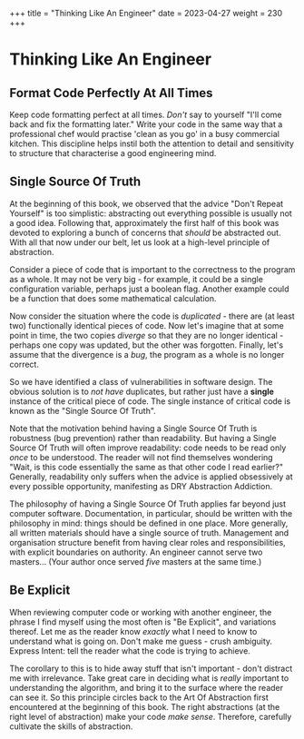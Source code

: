 +++
title = "Thinking Like An Engineer"
date = 2023-04-27
weight = 230
+++

# Thinking Like An Engineer

## Format Code Perfectly At All Times

Keep code formatting perfect at all times.  _Don't_ say to yourself "I'll come back and fix the formatting later."  Write your code in the same way that a professional chef would practise 'clean as you go' in a busy commercial kitchen.  This discipline helps instil both the attention to detail and sensitivity to structure that characterise a good engineering mind.

## Single Source Of Truth

At the beginning of this book, we observed that the advice "Don't Repeat Yourself" is too simplistic: abstracting out everything possible is usually not a good idea.  Following that, approximately the first half of this book was devoted to exploring a bunch of concerns that _should_ be abstracted out.  With all that now under our belt, let us look at a high-level principle of abstraction.

Consider a piece of code that is important to the correctness to the program as a whole.  It may not be very big - for example, it could be a single configuration variable, perhaps just a boolean flag.  Another example could be a function that does some mathematical calculation.

Now consider the situation where the code is _duplicated_ - there are (at least two) functionally identical pieces of code.  Now let's imagine that at some point in time, the two copies _diverge_ so that they are no longer identical - perhaps one copy was updated, but the other was forgotten.  Finally, let's assume that the divergence is a _bug_, the program as a whole is no longer correct.

So we have identified a class of vulnerabilities in software design.  The obvious solution is to _not have_ duplicates, but rather just have a **single** instance of the critical piece of code.  The single instance of critical code is known as the "Single Source Of Truth".

Note that the motivation behind having a Single Source Of Truth is robustness (bug prevention) rather than readability.  But having a Single Source Of Truth will often improve readability: code needs to be read only _once_ to be understood.  The reader will not find themselves wondering "Wait, is this code essentially the same as that other code I read earlier?"  Generally, readability only suffers when the advice is applied obsessively at every possible opportunity, manifesting as DRY Abstraction Addiction.

The philosophy of having a Single Source Of Truth applies far beyond just computer software.  Documentation, in particular, should be written with the philosophy in mind: things should be defined in one place.  More generally, all written materials should have a single source of truth.  Management and organisation structure benefit from having clear roles and responsibilities, with explicit boundaries on authority.  An engineer cannot serve two masters...  (Your author once served _five_ masters at the same time.)

## Be Explicit

When reviewing computer code or working with another engineer, the phrase I find myself using the most often is "Be Explicit", and variations thereof.  Let me as the reader know _exactly_ what I need to know to understand what is going on.  Don't make me guess - crush ambiguity.  Express Intent: tell the reader what the code is trying to achieve.

The corollary to this is to hide away stuff that isn't important - don't distract me with irrelevance.  Take great care in deciding what is _really_ important to understanding the algorithm, and bring it to the surface where the reader can see it.  So this principle circles back to the Art Of Abstraction first encountered at the beginning of this book.  The right abstractions (at the right level of abstraction) make your code _make sense_.  Therefore, carefully cultivate the skills of abstraction.
